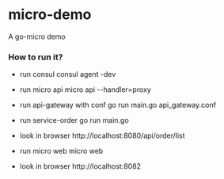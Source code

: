 # micro-demo

A go-micro demo

### How to run it?

* run consul
consul agent -dev

* run micro api
micro api --handler=proxy

* run api-gateway with conf
go run main.go api_gateway.conf

* run service-order
go run main.go

* look in browser
http://localhost:8080/api/order/list

* run micro web
micro web

* look in browser
http://localhost:8082